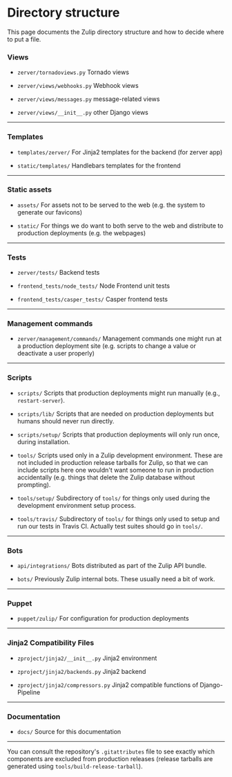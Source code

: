 # Directory structure

This page documents the Zulip directory structure and how to decide
where to put a file.

### Views

* `zerver/tornadoviews.py` Tornado views

* `zerver/views/webhooks.py` Webhook views

* `zerver/views/messages.py` message-related views

* `zerver/views/__init__.py` other Django views

-------------------------------------------------------------------

### Templates

* `templates/zerver/` For Jinja2 templates for the backend (for zerver app)

* `static/templates/` Handlebars templates for the frontend

----------------------------------------

### Static assets

* `assets/` For assets not to be served to the web (e.g. the system to
            generate our favicons)

* `static/` For things we do want to both serve to the web and
            distribute to production deployments (e.g. the webpages)

-----------------------------------------------------------------------

### Tests

* `zerver/tests/` Backend tests

* `frontend_tests/node_tests/` Node Frontend unit tests

* `frontend_tests/casper_tests/` Casper frontend tests

-----------------------------------------------------

### Management commands

* `zerver/management/commands/` Management commands one might run at a
  production deployment site (e.g. scripts to change a value or
  deactivate a user properly)

---------------------------------------------------------------

### Scripts

* `scripts/` Scripts that production deployments might run manually
  (e.g., `restart-server`).

* `scripts/lib/` Scripts that are needed on production deployments but
  humans should never run directly.

* `scripts/setup/` Scripts that production deployments will only run
  once, during installation.

* `tools/` Scripts used only in a Zulip development environment.
  These are not included in production release tarballs for Zulip, so
  that we can include scripts here one wouldn't want someone to run in
  production accidentally (e.g. things that delete the Zulip database
  without prompting).

* `tools/setup/` Subdirectory of `tools/` for things only used during
  the development environment setup process.

* `tools/travis/` Subdirectory of `tools/` for things only used to
  setup and run our tests in Travis CI.  Actually test suites should
  go in `tools/`.

---------------------------------------------------------

### Bots

* `api/integrations/` Bots distributed as part of the Zulip API bundle.

* `bots/` Previously Zulip internal bots. These usually need a bit of
   work.

-------------------------------------------------------------------------

### Puppet

* `puppet/zulip/` For configuration for production deployments

-----------------------------------------------------------------------

### Jinja2 Compatibility Files

* `zproject/jinja2/__init__.py` Jinja2 environment

* `zproject/jinja2/backends.py` Jinja2 backend

* `zproject/jinja2/compressors.py` Jinja2 compatible functions of
   Django-Pipeline

-----------------------------------------------------------------------

### Documentation

*  `docs/`        Source for this documentation

--------------------------------------------------------------

You can consult the repository's `.gitattributes` file to see exactly
which components are excluded from production releases (release
tarballs are generated using `tools/build-release-tarball`).
